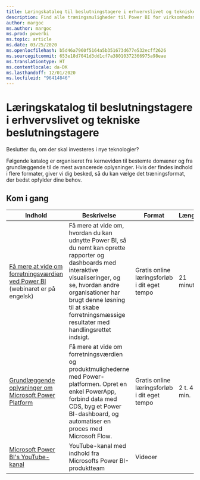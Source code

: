 ```yaml
---
title: Læringskatalog til beslutningstagere i erhvervslivet og tekniske beslutningstagere
description: Find alle træningsmuligheder til Power BI for virksomhedsmæssige og tekniske beslutningstagere – lige fra det mest basale til det mest avancerede.
author: margoc
ms.author: margoc
ms.prod: powerbi
ms.topic: article
ms.date: 03/25/2020
ms.openlocfilehash: b5d46a7960f5164a5b351673d677e532ecff2626
ms.sourcegitcommit: 653e18d7041d3dd1cf7a38010372366975a98eae
ms.translationtype: HT
ms.contentlocale: da-DK
ms.lasthandoff: 12/01/2020
ms.locfileid: "96414846"
---
```

# <a name="business-and-technical-decision-makers-learning-catalog"></a>Læringskatalog til beslutningstagere i erhvervslivet og tekniske beslutningstagere

Beslutter du, om der skal investeres i nye teknologier? 

Følgende katalog er organiseret fra kerneviden til bestemte domæner og fra grundlæggende til de mest avancerede oplysninger. Hvis der findes indhold i flere formater, giver vi dig besked, så du kan vælge det træningsformat, der bedst opfylder dine behov. 

## <a name="get-started"></a>Kom i gang<a name="get-started"></a>
| Indhold  | Beskrivelse  | Format  | Længde     |
|---------------------------------------------------------------------------------------------------------------|------------------------------------------------------------------------------------------------------------------------------------------------------------------------------------------------------------------------|---------------------------------------|------------|
| [Få mere at vide om forretningsværdien ved Power BI](/learn/modules/introduction-power-bi/) (webinaret er på engelsk) | Få mere at vide om, hvordan du kan udnytte Power BI, så du nemt kan oprette rapporter og dashboards med interaktive visualiseringer, og se, hvordan andre organisationer har brugt denne løsning til at skabe forretningsmæssige resultater med handlingsrettet indsigt. | Gratis online læringsforløb i dit eget tempo | 21 minutter |
| [Grundlæggende oplysninger om Microsoft Power Platform](/learn/paths/power-plat-fundamentals/)      | Få mere at vide om forretningsværdien og produktmulighederne med Power-platformen. Opret en enkel PowerApp, forbind data med CDS, byg et Power BI-dashboard, og automatiser en proces med Microsoft Flow.                          | Gratis online læringsforløb i dit eget tempo | 2 t. 42 min.  |
| [Microsoft Power BI's YouTube-kanal](https://www.youtube.com/user/mspowerbi/videos)  | YouTube-kanal med indhold fra Microsofts Power BI-produktteam  | Videoer   |            |